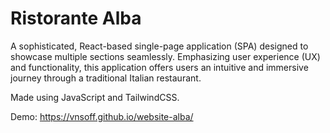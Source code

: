 # Ristorante Alba

A sophisticated, React-based single-page application (SPA) designed to showcase multiple sections seamlessly. Emphasizing user experience (UX) and functionality, this application offers users an intuitive and immersive journey through a traditional Italian restaurant.

Made using JavaScript and TailwindCSS.

Demo:
https://vnsoff.github.io/website-alba/
